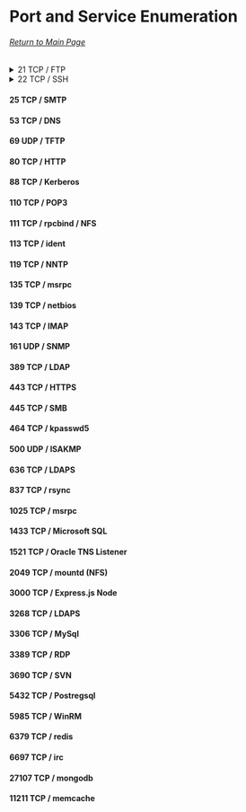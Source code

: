 # Port and Service Enumeration
###### [Return to Main Page](/index.md)


<details>
  <summary>21 TCP / FTP</summary>
  
- ftp
  | | |
  | ------------- | ------------- |
  | Connect to server  | ftp <ip address> |
  | Upload file | ftp> put \<file\>  |
  | Download file  | ftp> get \<file\>  |
  | Upload multiple files | ftp> mput *[.txt/.php/etc..] |
  | Download multiple files | ftp> mget *[.txt/.php/etc..] |
  | Turn off prompt while downloading files | ftp> prompt off |
  | Set mode to binary | ftp> binary |
  
- wget
|||
  | ------------- | ------------- |
  | Recursively download FTP contents  | wget -r ftp://\<user\>@\<ip address\> --password=\<password\><br> wget -r ftp://\<user\>:\<password\>@\<ip address\> |
  | Mirror FTP | wget --mirror ftp://\<user\>:\<password\>@\<ip address\>  |
  
- Proftp
  - Can copy file to/from directories over FTP using write permissions
  | | |
    | ------------- | ------------- |
    | Connect to FTP Server  | telnet \<ip address\> \<port\> |
    | Select file to copy | telnet> site cpfr \<file to copy\>  |
    | Select file to copy | telnet> site cpto \<directory to copy to\>  |
  
</details>
<details>
  <summary>22 TCP / SSH</summary>
  
  - Most common attack is brute forcing
    - Tools:
      - Hydra - brute force username:password combinations
      - Crowbar - brute force using private keys
     - Brute forcing can lock you out, possibly for a set period of time.
  - Sometimes password prompt is diabled and login is only allowed by using a private key
  - SSH Key fingerprint
    - Used for easy identification of the keys you are connecting to
  - Usually located /etc/ssh/ssh_host_rsa_key.pub

|||
  | ------------- | ------------- |
  | Connect with different key exchange algorithm | -oKexAlgorithms=+\<algorithm\> |
  |Allow to connect with a different type of key|-oPubkeyAcceptedKeyTypes=+\<key type - example: ssh-dss\>|
  
</details>

#### 25 TCP / SMTP
#### 53 TCP / DNS
#### 69 UDP / TFTP
#### 80 TCP / HTTP
#### 88 TCP / Kerberos
#### 110 TCP / POP3
#### 111 TCP / rpcbind / NFS
#### 113 TCP / ident
#### 119 TCP / NNTP
#### 135 TCP / msrpc
#### 139 TCP / netbios
#### 143 TCP / IMAP
#### 161 UDP / SNMP
#### 389 TCP / LDAP
#### 443 TCP / HTTPS
#### 445 TCP / SMB
#### 464 TCP / kpasswd5
#### 500 UDP / ISAKMP
#### 636 TCP / LDAPS
#### 837 TCP / rsync
#### 1025 TCP / msrpc
#### 1433 TCP / Microsoft SQL
#### 1521 TCP / Oracle TNS Listener
#### 2049 TCP / mountd (NFS)
#### 3000 TCP / Express.js Node
#### 3268 TCP / LDAPS
#### 3306 TCP / MySql
#### 3389 TCP / RDP
#### 3690 TCP / SVN
#### 5432 TCP / Postregsql
#### 5985 TCP / WinRM
#### 6379 TCP / redis
#### 6697 TCP / irc
#### 27107 TCP / mongodb
#### 11211 TCP / memcache
